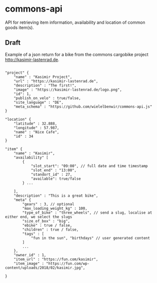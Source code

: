# commons-api
API for retrieving item information, availability and location of common goods item(s). 

## Draft
Example of a json return for a bike from the commons cargobike project http://kasimir-lastenrad.de.


```

"project" {
	"name" : "Kasimir Project",
	"url" : "https://kasimir-lastenrad.de",
	"description" : "The first!",
	"image" : "https://kasimir-lastenrad.de/logo.png",
	"id": 1,
	"publish_on_velo" : true/false,
	"site_language" : "DE",
	"meta_schema" : "https://github.com/wielelbenwir/commons-api.js"
}

"location" {
	"latitude" : 32.888,
	"longitude" : 57.987,
	"name" : "Nice Cafe",
	"id" : 34
}

"item" {
	"name" : "Kasimir",
	"availability" [
		{
			"slot_start": "09:00", // full date and time timestamp
			"slot_end" : "13:00",
			"standort_id" : 27,
			"available": true/false
		} ...

	],
	"description" : "This is a great bike",
	"meta" {
		"gears" : 3, // optional
		"max_loading_weight_kg" : 100,
		"type_of_bike" : "three_wheels", // send a slug, localise at either end, we select the slugs
		"size_of_box" : "big", 
		"ebike" : true / false,
		"children" : true / false,
		"tags" : [
			"fun in the sun", "birthdays" // user generated content
		]
		...
	},
	"owner_id" : 1,
	"item_url" : "https://fun.com/kasimir",
	"item_image" : "https://fun.com/wp-content/uploads/2018/02/kasimir.jpg",

}
```
